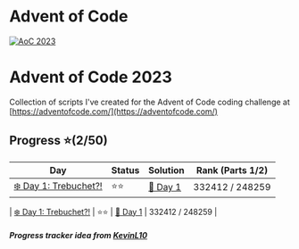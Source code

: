 # Advent of Code
[![AoC 2023](https://img.shields.io/badge/2023-★_2-44cc11)](https://adventofcode.com/2023)

# Advent of Code 2023
Collection of scripts I've created for the Advent of Code coding challenge at
[https://adventofcode.com/](https://adventofcode.com/)

## Progress ⭐(2/50)
| Day                                    | Status   | Solution                           | Rank (Parts 1/2)       |
| -----------                           | ---------| --------                            | ---------   |
| [❄️ Day 1: Trebuchet?!](../../../tree/master/2023/Day1)        | ⭐⭐    | [🎯 Day 1](../../../tree/master/2023/Day1/1.py)       | 332412 / 248259  |


| [❄️ Day 1: Trebuchet?!](Day1)        | ⭐⭐    | [🎯 Day 1](Day1/1.py)       | 332412 / 248259  |

##### Progress tracker idea from [KevinL10](https://github.com/KevinL10/advent-of-code)